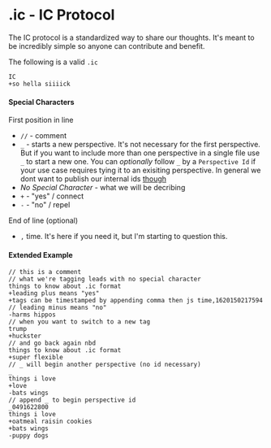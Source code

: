 # .ic - IC Protocol 

The IC protocol is a standardized way to share our thoughts. It's meant to be incredibly simple so anyone can contribute and benefit.

The following is a valid `.ic`
```
IC
+so hella siiiick
```

#### Special Characters

First position in line

* `//` - comment
* `_` - starts a new perspective. It's not necessary for the first perspective. But if you want to include more than one perspective in a single file use `_` to start a new one.  You can *optionally* follow `_` by a `Perspective Id` if your use case requires tying it to an exisiting perspective. In general we dont want to publish our internal ids [though](/docs/privacy.md)
* *No Special Character* - what we will be decribing 
* `+` - "yes" / connect
* `-` - "no" / repel

End of line (optional)

* `,` time. It's here if you need it, but I'm starting to question this.


#### Extended Example


```
// this is a comment
// what we're tagging leads with no special character
things to know about .ic format
+leading plus means "yes"
+tags can be timestamped by appending comma then js time,1620150217594
// leading minus means "no"
-harms hippos
// when you want to switch to a new tag
trump
+huckster
// and go back again nbd
things to know about .ic format
+super flexible
// _ will begin another perspective (no id necessary)
_
things i love
+love
-bats wings
// append _ to begin perspective id
_0491622800
things i love
+oatmeal raisin cookies
+bats wings
-puppy dogs

```